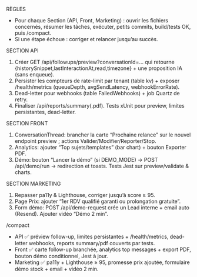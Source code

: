 RÈGLES
- Pour chaque Section (API, Front, Marketing) : ouvrir les fichiers concernés, résumer les tâches, exécuter, petits commits, build/tests OK, puis /compact.
- Si une étape échoue : corriger et relancer jusqu’au succès.

SECTION API
1) Créer GET /api/followups/preview?conversationId=… qui retourne {historySnippet,lastInteractionAt,read,timezone} + une proposition IA (sans enqueue).
2) Persister les compteurs de rate-limit par tenant (table kv) + exposer /health/metrics (queueDepth, avgSendLatency, webhookErrorRate).
3) Dead-letter pour webhooks (table FailedWebhooks) + job Quartz de retry.
4) Finaliser /api/reports/summary(.pdf). Tests xUnit pour preview, limites persistantes, dead-letter.

SECTION FRONT
1) ConversationThread: brancher la carte “Prochaine relance” sur le nouvel endpoint preview ; actions Valider/Modifier/Reporter/Stop.
2) Analytics: ajouter “Top sujets/templates” (bar chart) + bouton Exporter PDF.
3) Démo: bouton “Lancer la démo” (si DEMO_MODE) → POST /api/demo/run → redirection et toasts. Tests Jest sur preview/validate & charts.

SECTION MARKETING
1) Repasser pa11y & Lighthouse, corriger jusqu’à score ≥ 95.
2) Page Prix: ajouter “1er RDV qualifié garanti ou prolongation gratuite”.
3) Form démo: POST /api/demo-request crée un Lead interne + email auto (Resend). Ajouter vidéo “Démo 2 min”.

/compact
- API ✅ préview follow-up, limites persistantes + /health/metrics, dead-letter webhooks, reports summary/pdf couverts par tests.
- Front ✅ carte follow-up branchée, analytics top messages + export PDF, bouton démo conditionnel, Jest à jour.
- Marketing ✅ pa11y + Lighthouse ≥ 95, promesse prix ajoutée, formulaire démo stock + email + vidéo 2 min.
